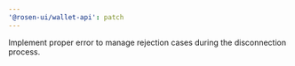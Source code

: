 ```yaml
---
'@rosen-ui/wallet-api': patch
---
```


Implement proper error to manage rejection cases during the disconnection process.
